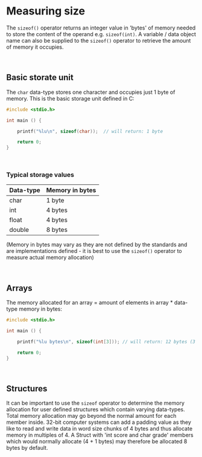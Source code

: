 # Measuring size

The `sizeof()` operator returns an integer value in 'bytes' of memory needed to store the content of the operand e.g. `sizeof(int)`. A variable / data object name can also be supplied to the `sizeof()` operator to retrieve the amount of memory it occupies. 

<br>

## Basic storate unit

The `char` data-type stores one character and occupies just 1 byte of memory. This is the basic storage unit defined in C:

```C
#include <stdio.h>

int main () {

	printf("%lu\n", sizeof(char));  // will return: 1 byte

	return 0;
}
```

<br>

### Typical storage values

|Data-type  | Memory in bytes   |
|:----------|:------------------|
|char    	  |1 byte					    |
|int      	|4 bytes					  |
|float     	|4 bytes					  |
|double     |8 bytes					  |

(Memory in bytes may vary as they are not defined by the standards and are implementations defined - it is best to use the `sizeof()` operator to measure actual memory allocation)

<br>

## Arrays

The memory allocated for an array = amount of elements in array * data-type memory in bytes:

```C
#include <stdio.h>

int main () {

	printf("%lu bytes\n", sizeof(int[3])); // will return: 12 bytes (3 * 4 = 12)

	return 0;
}
```

<br>

## Structures

It can be important to use the `sizeof` operator to determine the memory allocation for user defined structures which contain varying data-types. Total memory allocation may go beyond the normal amount for each member inside. 32-bit computer systems can add a padding value as they like to read and write data in word size chunks of 4 bytes and thus allocate memory in multiples of 4. A Struct with 'int score and char grade' members which would normally allocate (4 + 1 bytes) may therefore be allocated 8 bytes by default.

